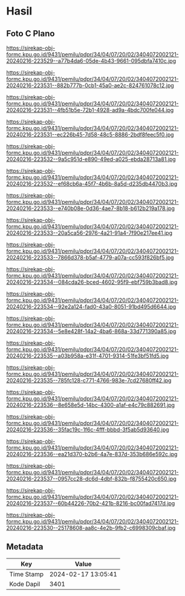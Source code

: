 # Hasil

## Foto C Plano

https://sirekap-obj-formc.kpu.go.id/9431/pemilu/pdpr/34/04/07/20/02/3404072002121-20240216-223529--a77b4da6-05de-4b43-9661-095dbfa7410c.jpg

https://sirekap-obj-formc.kpu.go.id/9431/pemilu/pdpr/34/04/07/20/02/3404072002121-20240216-223531--882b777b-0cb1-45a0-ae2c-824761078c12.jpg

https://sirekap-obj-formc.kpu.go.id/9431/pemilu/pdpr/34/04/07/20/02/3404072002121-20240216-223531--4fb51b5e-72b1-4928-ad9a-4bdc700fe044.jpg

https://sirekap-obj-formc.kpu.go.id/9431/pemilu/pdpr/34/04/07/20/02/3404072002121-20240216-223531--ec226b45-7d58-48c5-8886-2bdf8feec5f0.jpg

https://sirekap-obj-formc.kpu.go.id/9431/pemilu/pdpr/34/04/07/20/02/3404072002121-20240216-223532--9a5c951d-e890-49ed-a025-ebda28713a81.jpg

https://sirekap-obj-formc.kpu.go.id/9431/pemilu/pdpr/34/04/07/20/02/3404072002121-20240216-223532--ef68cb6a-45f7-4b6b-8a5d-d235db4470b3.jpg

https://sirekap-obj-formc.kpu.go.id/9431/pemilu/pdpr/34/04/07/20/02/3404072002121-20240216-223533--e740b08e-0d36-4ae7-8b18-b612b219a178.jpg

https://sirekap-obj-formc.kpu.go.id/9431/pemilu/pdpr/34/04/07/20/02/3404072002121-20240216-223533--20a5ca56-2976-4a21-91a4-7f90e217ee41.jpg

https://sirekap-obj-formc.kpu.go.id/9431/pemilu/pdpr/34/04/07/20/02/3404072002121-20240216-223533--7866d378-b5af-4779-a07a-cc593f826bf5.jpg

https://sirekap-obj-formc.kpu.go.id/9431/pemilu/pdpr/34/04/07/20/02/3404072002121-20240216-223534--084cda26-bced-4602-95f9-ebf759b3bad8.jpg

https://sirekap-obj-formc.kpu.go.id/9431/pemilu/pdpr/34/04/07/20/02/3404072002121-20240216-223534--92e2a124-fad0-43a0-8051-91bd495d6644.jpg

https://sirekap-obj-formc.kpu.go.id/9431/pemilu/pdpr/34/04/07/20/02/3404072002121-20240216-223534--5e8e428f-14a2-4ba6-868a-33d771390a85.jpg

https://sirekap-obj-formc.kpu.go.id/9431/pemilu/pdpr/34/04/07/20/02/3404072002121-20240216-223535--a03b958a-e31f-4701-9314-51fe3bf51fd5.jpg

https://sirekap-obj-formc.kpu.go.id/9431/pemilu/pdpr/34/04/07/20/02/3404072002121-20240216-223535--785fc128-c771-4766-983e-7cd27680ff42.jpg

https://sirekap-obj-formc.kpu.go.id/9431/pemilu/pdpr/34/04/07/20/02/3404072002121-20240216-223536--8e658e5d-14bc-4300-a1af-e4c79c882691.jpg

https://sirekap-obj-formc.kpu.go.id/9431/pemilu/pdpr/34/04/07/20/02/3404072002121-20240216-223536--35fac19c-1f6c-4fff-bbbd-3f5ab5d93640.jpg

https://sirekap-obj-formc.kpu.go.id/9431/pemilu/pdpr/34/04/07/20/02/3404072002121-20240216-223536--ea21d370-b2b6-4a7e-837d-353b686e592c.jpg

https://sirekap-obj-formc.kpu.go.id/9431/pemilu/pdpr/34/04/07/20/02/3404072002121-20240216-223537--0957cc28-dc6d-4dbf-832b-f8755420c650.jpg

https://sirekap-obj-formc.kpu.go.id/9431/pemilu/pdpr/34/04/07/20/02/3404072002121-20240216-223537--60b44226-70b2-421b-8216-bc00fad7417d.jpg

https://sirekap-obj-formc.kpu.go.id/9431/pemilu/pdpr/34/04/07/20/02/3404072002121-20240216-223530--25178608-aa8c-4e2b-9fb2-c6998309cbaf.jpg


## Metadata

| Key        | Value               |
| ---------- | ------------------- |
| Time Stamp | 2024-02-17 13:05:41 |
| Kode Dapil | 3401                |



